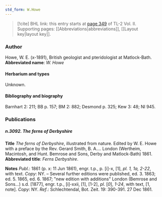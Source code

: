 ```yaml
---
std_form: W.Howe
---
```


> [!cite] BHL link: this entry starts at [page 349](https://www.biodiversitylibrary.org/page/33068591) of TL-2 Vol. II.
> Supporting pages: [[Abbreviations|abbreviations]], [[Layout key|layout key]].

### Author

Howe, W. E. (x-1891), British geologist and pteridologist at Matlock-Bath. 
**Abbreviated name**: *W. Howe*

#### Herbarium and types

Unknown.

#### Bibliography and biography

Barnhart 2: 211; BB p. 157; BM 2: 882; Desmond p. 325; Kew 3: 48; NI 945.

### Publications

##### n.3092. The ferns of Derbyshire

**Title**
*The ferns of Derbyshire*, illustrated from nature. Edited by W. E. Howe with a preface by the Rev. Gerard Smith, B. A.... London (Wertheim, Macintosh, and Hunt. Bemrose and Sons, Derby and Matlock-Bath) 1861.
**Abbreviated title**: *Ferns Derbyshire*.

**Notes**
*Publ*.: 1861 (p. x: 11 Jun 1861), engr. t.p., p. \[i\]-x, \[1\], *pl. 1, 1a, 2-22*, with text. *Copy*: NY. – Several further editions were published, ed. 3. 1863; ed. 5. 1865, ed. 6. 1867; "new edition with additions" London (Bemrose and Sons...) s.d. \[1877\], engr. t.p., \[i\]-xxii, \[1\], \[1-2\], *pl*. \[*0*\], *1-24*, with text, \[1, note\]. *Copy*: NY.
*Ref*.: Schlechtendal, Bot. Zeit. 19: 390-391. 27 Dec 1861.

